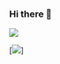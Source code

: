 ### Hi there 👋

![](https://github-readme-stats.vercel.app/api/top-langs/?username=MohamadElhadidy&hide=Hack,Less,Shell,Batchfile,Procfile,scss&layout=compact&langs_count=10)

[![](https://awesome-github-stats.azurewebsites.net/user-stats/MohamadElhadidy?cardType=github&theme=react&Ring=1C9CDD)]

<!--
**MohamadElhadidy/MohamadElhadidy** is a ✨ _special_ ✨ repository because its `README.md` (this file) appears on your GitHub profile.

Here are some ideas to get you started:

- 🔭 I’m currently working on ...
- 🌱 I’m currently learning ..
- 👯 I’m looking to collaborate on ...
- 🤔 I’m looking for help with ...
- 💬 Ask me about ...
- 📫 How to reach me: ...
- 😄 Pronouns: ...
- ⚡ Fun fact: ...
-->



